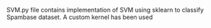 SVM.py file contains implementation of SVM using sklearn to classify Spambase dataset. A custom kernel has been used
